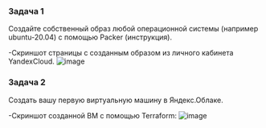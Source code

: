 ### Задача 1
Создайте собственный образ любой операционной системы (например ubuntu-20.04) с помощью Packer (инструкция).

-Скриншот страницы с созданным образом из личного кабинета YandexCloud.
![image](https://github.com/Midzaru2011/devops-netologia/assets/102572340/8e9ddba6-0a3c-4704-8683-9e065a04bc4b)

### Задача 2
Создать вашу первую виртуальную машину в Яндекс.Облаке.

-Скриншот созданной ВМ с помощью Terraform: 
![image](https://github.com/Midzaru2011/devops-netologia/assets/102572340/f50bdba5-c89e-4fa5-8fca-a03ebd6eefcc)
